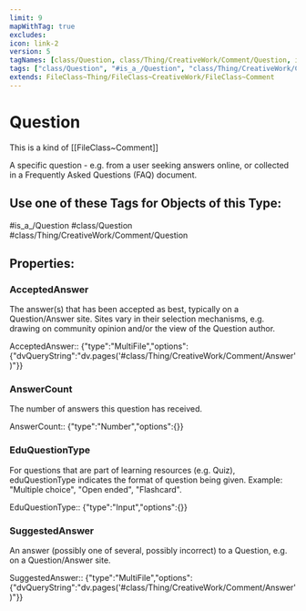 ```yaml
---
limit: 9
mapWithTag: true
excludes:
icon: link-2
version: 5
tagNames: [class/Question, class/Thing/CreativeWork/Comment/Question, is_a_/Question, schema-org/Question]
tags: ["class/Question", "#is_a_/Question", "class/Thing/CreativeWork/Comment/Question"]
extends: FileClass~Thing/FileClass~CreativeWork/FileClass~Comment
---
```


# Question
This is a kind of [[FileClass~Comment]]

A specific question - e.g. from a user seeking answers online, or collected in a Frequently Asked Questions (FAQ) document.


## Use one of these Tags for Objects of this Type:

#is_a_/Question
#class/Question
#class/Thing/CreativeWork/Comment/Question

## Properties:

### AcceptedAnswer
The answer(s) that has been accepted as best, typically on a Question/Answer site. Sites vary in their selection mechanisms, e.g. drawing on community opinion and/or the view of the Question author.

AcceptedAnswer:: {"type":"MultiFile","options":{"dvQueryString":"dv.pages('#class/Thing/CreativeWork/Comment/Answer')"}}

### AnswerCount
The number of answers this question has received.

AnswerCount:: {"type":"Number","options":{}}

### EduQuestionType
For questions that are part of learning resources (e.g. Quiz), eduQuestionType indicates the format of question being given. Example: "Multiple choice", "Open ended", "Flashcard".

EduQuestionType:: {"type":"Input","options":{}}

### SuggestedAnswer
An answer (possibly one of several, possibly incorrect) to a Question, e.g. on a Question/Answer site.

SuggestedAnswer:: {"type":"MultiFile","options":{"dvQueryString":"dv.pages('#class/Thing/CreativeWork/Comment/Answer')"}}


